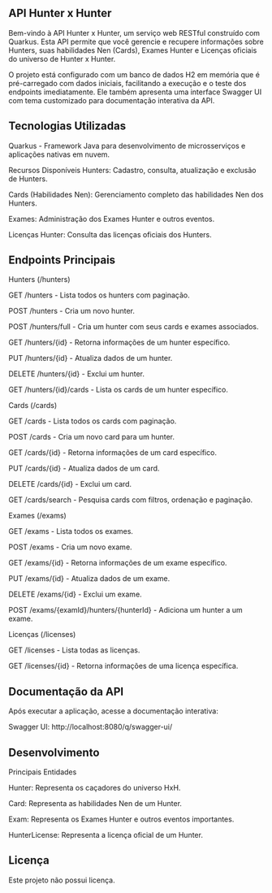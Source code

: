 
## API Hunter x Hunter
Bem-vindo à API Hunter x Hunter, um serviço web RESTful construído com Quarkus. Esta API permite que você gerencie e recupere informações sobre Hunters, suas habilidades Nen (Cards), Exames Hunter e Licenças oficiais do universo de Hunter x Hunter.

O projeto está configurado com um banco de dados H2 em memória que é pré-carregado com dados iniciais, facilitando a execução e o teste dos endpoints imediatamente. Ele também apresenta uma interface Swagger UI com tema customizado para documentação interativa da API.

## Tecnologias Utilizadas
Quarkus - Framework Java para desenvolvimento de microsserviços e aplicações nativas em nuvem.

Recursos Disponíveis
Hunters: Cadastro, consulta, atualização e exclusão de Hunters.

Cards (Habilidades Nen): Gerenciamento completo das habilidades Nen dos Hunters.

Exames: Administração dos Exames Hunter e outros eventos.

Licenças Hunter: Consulta das licenças oficiais dos Hunters.

## Endpoints Principais
Hunters (/hunters)

GET /hunters - Lista todos os hunters com paginação.

POST /hunters - Cria um novo hunter.

POST /hunters/full - Cria um hunter com seus cards e exames associados.

GET /hunters/{id} - Retorna informações de um hunter específico.

PUT /hunters/{id} - Atualiza dados de um hunter.

DELETE /hunters/{id} - Exclui um hunter.

GET /hunters/{id}/cards - Lista os cards de um hunter específico.

Cards (/cards)

GET /cards - Lista todos os cards com paginação.

POST /cards - Cria um novo card para um hunter.

GET /cards/{id} - Retorna informações de um card específico.

PUT /cards/{id} - Atualiza dados de um card.

DELETE /cards/{id} - Exclui um card.

GET /cards/search - Pesquisa cards com filtros, ordenação e paginação.

Exames (/exams)

GET /exams - Lista todos os exames.

POST /exams - Cria um novo exame.

GET /exams/{id} - Retorna informações de um exame específico.

PUT /exams/{id} - Atualiza dados de um exame.

DELETE /exams/{id} - Exclui um exame.

POST /exams/{examId}/hunters/{hunterId} - Adiciona um hunter a um exame.

Licenças (/licenses)

GET /licenses - Lista todas as licenças.

GET /licenses/{id} - Retorna informações de uma licença específica.

## Documentação da API
Após executar a aplicação, acesse a documentação interativa:

Swagger UI: http://localhost:8080/q/swagger-ui/

## Desenvolvimento
Principais Entidades

Hunter: Representa os caçadores do universo HxH.

Card: Representa as habilidades Nen de um Hunter.

Exam: Representa os Exames Hunter e outros eventos importantes.

HunterLicense: Representa a licença oficial de um Hunter.

## Licença
Este projeto não possui licença.